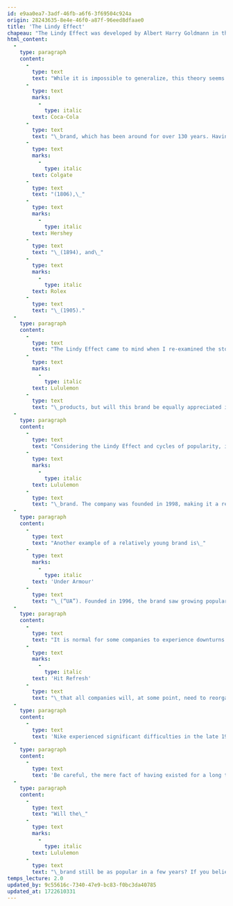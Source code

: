 ```yaml
---
id: e9aa0ea7-3adf-46fb-a6f6-3f69504c924a
origin: 28243635-8e4e-46f0-a87f-96eed8dfaae0
title: 'The Lindy Effect'
chapeau: "The Lindy Effect was developed by Albert Harry Goldmann in the 1960s and later popularized by Nassim Taleb in his book\__Antifragile_. This theory posits that the life expectancy of certain non-perishable things, such as a technology or an idea, is proportional to their age. In other words, the longer something has existed, the more likely it is to continue existing."
html_content:
  -
    type: paragraph
    content:
      -
        type: text
        text: "While it is impossible to generalize, this theory seems to apply well to trademarks. Take, for example, the\_"
      -
        type: text
        marks:
          -
            type: italic
        text: Coca-Cola
      -
        type: text
        text: "\_brand, which has been around for over 130 years. Having survived a multitude of economic and political contexts, its long existence increases its potential for survival. Other examples include brands like\_"
      -
        type: text
        marks:
          -
            type: italic
        text: Colgate
      -
        type: text
        text: "(1806),\_"
      -
        type: text
        marks:
          -
            type: italic
        text: Hershey
      -
        type: text
        text: "\_(1894), and\_"
      -
        type: text
        marks:
          -
            type: italic
        text: Rolex
      -
        type: text
        text: "\_(1905)."
  -
    type: paragraph
    content:
      -
        type: text
        text: "The Lindy Effect came to mind when I re-examined the stock of Lululemon (“LULU”) after its recent drop in the stock market. In my analysis, one of the elements I find difficult to evaluate is the long-term appeal of its brand. Today, consumers love\_"
      -
        type: text
        marks:
          -
            type: italic
        text: Lululemon
      -
        type: text
        text: "\_products, but will this brand be equally appreciated in the future? Companies in the clothing and fashion industry are generally subject to cycles of popularity."
  -
    type: paragraph
    content:
      -
        type: text
        text: "Considering the Lindy Effect and cycles of popularity, it becomes difficult to evaluate the\_"
      -
        type: text
        marks:
          -
            type: italic
        text: Lululemon
      -
        type: text
        text: "\_brand. The company was founded in 1998, making it a relatively young brand. According to this theory, the brand of Nike (“NKE”), founded in 1964, would have a better chance of long-term survival than that of Lululemon."
  -
    type: paragraph
    content:
      -
        type: text
        text: "Another example of a relatively young brand is\_"
      -
        type: text
        marks:
          -
            type: italic
        text: 'Under Armour'
      -
        type: text
        text: "\_(“UA”). Founded in 1996, the brand saw growing popularity between 2005 and 2016. However, since 2017, sales growth has slowed significantly. Is this due to poor execution by the management team or a loss of consumer interest in the brand? Determining the precise cause is not always evident."
  -
    type: paragraph
    content:
      -
        type: text
        text: "It is normal for some companies to experience downturns. Satya Nadella, the CEO of Microsoft, asserts in his book\_"
      -
        type: text
        marks:
          -
            type: italic
        text: 'Hit Refresh'
      -
        type: text
        text: "\_that all companies will, at some point, need to reorganize or reinvent themselves. Long-established brands will also need to undertake this exercise."
  -
    type: paragraph
    content:
      -
        type: text
        text: 'Nike experienced significant difficulties in the late 1990s, primarily due to the controversial working conditions of its employees abroad. During this period, Adidas and Under Armour became increasingly competitive. Then, in 2006, Nike underwent a transformation led by Mark Parker, where innovation and better social practices enabled its brand to make a strong comeback. This example somewhat confirms the Lindy Effect. Having survived downturns and multiple economic and political contexts, its probability of survival increases with each passing year.'
  -
    type: paragraph
    content:
      -
        type: text
        text: 'Be careful, the mere fact of having existed for a long time does not necessarily make a brand a good stock investment. Execution, growth, profitability, and the price paid for a stock must be present. However, longevity reduces the risk of seeing the brand disappear.'
  -
    type: paragraph
    content:
      -
        type: text
        text: "Will the\_"
      -
        type: text
        marks:
          -
            type: italic
        text: Lululemon
      -
        type: text
        text: "\_brand still be as popular in a few years? If you believe it will, the stock price seems attractive at around 18 times the expected earnings. As for me, I am still pondering, but I have yet to discover the elements that will allow me to answer confidently. In the meantime, every passing day improves its chances of survival."
temps_lecture: 2.0
updated_by: 9c55616c-7340-47e9-bc83-f0bc3da40785
updated_at: 1722610331
---
```

